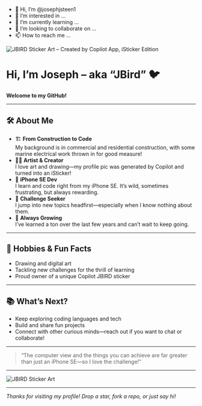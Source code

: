 - 👋 Hi, I’m @josephjsteen1
- 👀 I’m interested in ...
- 🌱 I’m currently learning ...
- 💞️ I’m looking to collaborate on ...
- 📫 How to reach me ...

<!---
josephjsteen1/josephjsteen1 is a ✨ special ✨ repository because its `README.md` (this file) appears on your GitHub profile.
You can click the Preview link to take a look at your changes.
--->
![JBIRD Sticker Art – Created by Copilot App, iSticker Edition](image1)

# Hi, I’m Joseph – aka “JBird” 🐦

**Welcome to my GitHub!**

---

## 🛠️ About Me

- 🏗️ **From Construction to Code**  
  My background is in commercial and residential construction, with some marine electrical work thrown in for good measure!
- 👨‍🎨 **Artist & Creator**  
  I love art and drawing—my profile pic was generated by Copilot and turned into an iSticker!
- 📱 **iPhone SE Dev**  
  I learn and code right from my iPhone SE. It’s wild, sometimes frustrating, but always rewarding.
- 🧠 **Challenge Seeker**  
  I jump into new topics headfirst—especially when I know nothing about them.
- 🌱 **Always Growing**  
  I’ve learned a ton over the last few years and can’t wait to keep going.

---

## 🎨 Hobbies & Fun Facts

- Drawing and digital art
- Tackling new challenges for the thrill of learning
- Proud owner of a unique Copilot JBIRD sticker

---

## 📚 What’s Next?

- Keep exploring coding languages and tech
- Build and share fun projects
- Connect with other curious minds—reach out if you want to chat or collaborate!

---

> “The computer view and the things you can achieve are far greater than just an iPhone SE—so I love the challenge!”

---

![JBIRD Sticker Art](image1)

---

_Thanks for visiting my profile! Drop a star, fork a repo, or just say hi!_
